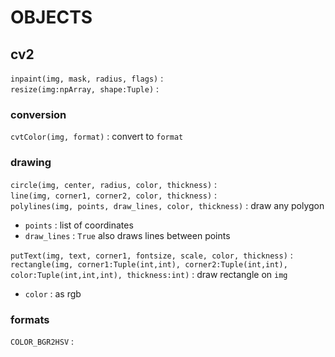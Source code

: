 # OBJECTS

## cv2

`inpaint(img, mask, radius, flags)` :  
`resize(img:npArray, shape:Tuple)` :  

### conversion

`cvtColor(img, format)` : convert to `format`

### drawing

`circle(img, center, radius, color, thickness)` :  
`line(img, corner1, corner2, color, thickness)` :  
`polylines(img, points, draw_lines, color, thickness)` : draw any polygon  
*	`points` : list of coordinates
*	`draw_lines` : `True` also draws lines between points

`putText(img, text, corner1, fontsize, scale, color, thickness)` :  
`rectangle(img, corner1:Tuple(int,int), corner2:Tuple(int,int), color:Tuple(int,int,int), thickness:int)` : draw rectangle on `img`
*	`color` : as rgb

### formats

`COLOR_BGR2HSV` :  
